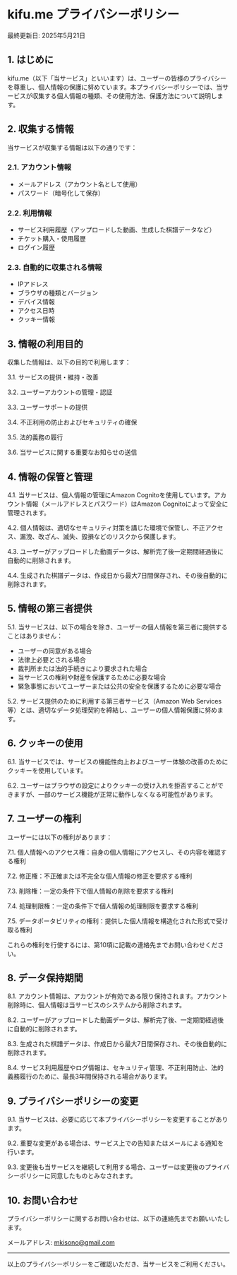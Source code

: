 # kifu.me プライバシーポリシー

最終更新日: 2025年5月21日

## 1. はじめに

kifu.me（以下「当サービス」といいます）は、ユーザーの皆様のプライバシーを尊重し、個人情報の保護に努めています。本プライバシーポリシーでは、当サービスが収集する個人情報の種類、その使用方法、保護方法について説明します。

## 2. 収集する情報

当サービスが収集する情報は以下の通りです：

### 2.1. アカウント情報
- メールアドレス（アカウント名として使用）
- パスワード（暗号化して保存）

### 2.2. 利用情報
- サービス利用履歴（アップロードした動画、生成した棋譜データなど）
- チケット購入・使用履歴
- ログイン履歴

### 2.3. 自動的に収集される情報
- IPアドレス
- ブラウザの種類とバージョン
- デバイス情報
- アクセス日時
- クッキー情報

## 3. 情報の利用目的

収集した情報は、以下の目的で利用します：

3.1. サービスの提供・維持・改善

3.2. ユーザーアカウントの管理・認証

3.3. ユーザーサポートの提供

3.4. 不正利用の防止およびセキュリティの確保

3.5. 法的義務の履行

3.6. 当サービスに関する重要なお知らせの送信

## 4. 情報の保管と管理

4.1. 当サービスは、個人情報の管理にAmazon Cognitoを使用しています。アカウント情報（メールアドレスとパスワード）はAmazon Cognitoによって安全に管理されます。

4.2. 個人情報は、適切なセキュリティ対策を講じた環境で保管し、不正アクセス、漏洩、改ざん、滅失、毀損などのリスクから保護します。

4.3. ユーザーがアップロードした動画データは、解析完了後一定期間経過後に自動的に削除されます。

4.4. 生成された棋譜データは、作成日から最大7日間保存され、その後自動的に削除されます。

## 5. 情報の第三者提供

5.1. 当サービスは、以下の場合を除き、ユーザーの個人情報を第三者に提供することはありません：

- ユーザーの同意がある場合
- 法律上必要とされる場合
- 裁判所または法的手続きにより要求された場合
- 当サービスの権利や財産を保護するために必要な場合
- 緊急事態においてユーザーまたは公共の安全を保護するために必要な場合

5.2. サービス提供のために利用する第三者サービス（Amazon Web Services等）とは、適切なデータ処理契約を締結し、ユーザーの個人情報保護に努めます。

## 6. クッキーの使用

6.1. 当サービスでは、サービスの機能性向上およびユーザー体験の改善のためにクッキーを使用しています。

6.2. ユーザーはブラウザの設定によりクッキーの受け入れを拒否することができますが、一部のサービス機能が正常に動作しなくなる可能性があります。

## 7. ユーザーの権利

ユーザーには以下の権利があります：

7.1. 個人情報へのアクセス権：自身の個人情報にアクセスし、その内容を確認する権利

7.2. 修正権：不正確または不完全な個人情報の修正を要求する権利

7.3. 削除権：一定の条件下で個人情報の削除を要求する権利

7.4. 処理制限権：一定の条件下で個人情報の処理制限を要求する権利

7.5. データポータビリティの権利：提供した個人情報を構造化された形式で受け取る権利

これらの権利を行使するには、第10項に記載の連絡先までお問い合わせください。

## 8. データ保持期間

8.1. アカウント情報は、アカウントが有効である限り保持されます。アカウント削除時に、個人情報は当サービスのシステムから削除されます。

8.2. ユーザーがアップロードした動画データは、解析完了後、一定期間経過後に自動的に削除されます。

8.3. 生成された棋譜データは、作成日から最大7日間保存され、その後自動的に削除されます。

8.4. サービス利用履歴やログ情報は、セキュリティ管理、不正利用防止、法的義務履行のために、最長3年間保持される場合があります。

## 9. プライバシーポリシーの変更

9.1. 当サービスは、必要に応じて本プライバシーポリシーを変更することがあります。

9.2. 重要な変更がある場合は、サービス上での告知またはメールによる通知を行います。

9.3. 変更後も当サービスを継続して利用する場合、ユーザーは変更後のプライバシーポリシーに同意したものとみなされます。

## 10. お問い合わせ

プライバシーポリシーに関するお問い合わせは、以下の連絡先までお願いいたします。

メールアドレス: [mkisono@gmail.com](mailto:mkisono@gmail.com)

---

以上のプライバシーポリシーをご確認いただき、当サービスをご利用ください。
